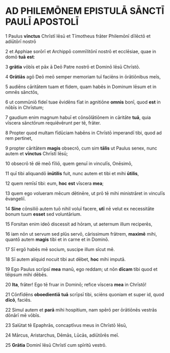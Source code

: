 # AD PHILEMŌNEM **EPISTULĀ** SĀNCTĪ PAULĪ APOSTOLĪ

1 Paulus **vīnctus** Chrīstī Iēsū et Tīmotheus frāter Philemōnī dīlēctō et adiūtōrī nostrō

2 et Apphiae sorōrī et Archippō commīlitōnī nostrō et ecclēsiae, quae in domō **tuā** **est**:

3 **grātia** vōbīs et pāx ā Deō Patre nostrō et Dominō Iēsū Chrīstō.

4 **Grātiās** agō Deō meō semper memoriam tuī faciēns in ōrātiōnibus meīs,

5 audiēns cāritātem tuam et fidem, quam habēs in Dominum Iēsum et in omnēs sānctōs,

6 ut commūniō fideī tuae ēvidēns fīat in agnitiōne **omnis** bonī, quod **est** in nōbīs in Chrīstum;

7 gaudium enim magnum habuī et cōnsōlātiōnem in cāritāte **tuā**, quia vīscera sānctōrum requiēvērunt per tē, frāter.

8 Propter quod multam fīdūciam habēns in Chrīstō imperandī tibi, quod ad rem pertinet,

9 propter cāritātem **magis** obsecrō, cum sim **tālis** ut Paulus senex, nunc autem et **vīnctus** Chrīstī Iēsū;

10 obsecrō tē dē meō fīliō, quem genuī in vinculīs, Onēsimō,

11 quī tibi aliquandō **inūtilis** fuit, nunc autem et tibi et mihi **ūtilis**,

12 quem remīsī tibi: eum, **hoc** **est** vīscera **mea**;

13 quem ego volueram mēcum dētinēre, ut prō tē mihi ministrāret in vinculīs ēvangeliī.

14 **Sine** cōnsiliō autem tuō nihil voluī facere, **utī** nē velut ex necessitāte bonum tuum **esset** sed voluntārium.

15 Forsitan enim ideō discessit ad hōram, ut aeternum illum reciperēs,

16 iam nōn ut servum sed plūs servō, cārissimum frātrem, **maximē** mihi, quantō autem **magis** tibi et in carne et in Dominō.

17 Sī ergō habēs mē socium, suscipe illum sīcut mē.

18 Sī autem aliquid nocuit tibi aut dēbet, **hoc** mihi imputā.

19 Ego Paulus scrīpsī **mea** manū, ego reddam; ut nōn **dīcam** tibi quod et tēipsum mihi dēbēs.

20 **Ita**, frāter! Ego tē fruar in Dominō; refice vīscera **mea** in Chrīstō!

21 Cōnfīdēns **oboedientiā** **tuā** scrīpsī tibi, sciēns quoniam et super id, quod **dīcō**, faciēs.

22 Simul autem et **parā** mihi hospitium, nam spērō per ōrātiōnēs vestrās dōnārī mē vōbīs.

23 Salūtat tē Epaphrās, concaptīvus meus in Chrīstō Iēsū,

24 Mārcus, Aristarchus, Dēmās, Lūcās, adiūtōrēs meī.

25 **Grātia** Dominī Iēsū Chrīstī cum spīritū vestrō.


